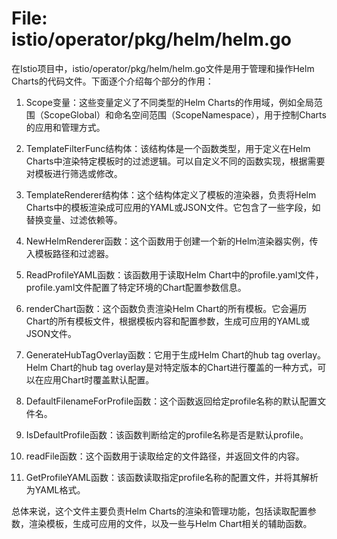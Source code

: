 # File: istio/operator/pkg/helm/helm.go

在Istio项目中，istio/operator/pkg/helm/helm.go文件是用于管理和操作Helm Charts的代码文件。下面逐个介绍每个部分的作用：

1. Scope变量：这些变量定义了不同类型的Helm Charts的作用域，例如全局范围（ScopeGlobal）和命名空间范围（ScopeNamespace），用于控制Charts的应用和管理方式。

2. TemplateFilterFunc结构体：该结构体是一个函数类型，用于定义在Helm Charts中渲染特定模板时的过滤逻辑。可以自定义不同的函数实现，根据需要对模板进行筛选或修改。

3. TemplateRenderer结构体：这个结构体定义了模板的渲染器，负责将Helm Charts中的模板渲染成可应用的YAML或JSON文件。它包含了一些字段，如替换变量、过滤依赖等。

4. NewHelmRenderer函数：这个函数用于创建一个新的Helm渲染器实例，传入模板路径和过滤器。

5. ReadProfileYAML函数：该函数用于读取Helm Chart中的profile.yaml文件，profile.yaml文件配置了特定环境的Chart配置参数信息。

6. renderChart函数：这个函数负责渲染Helm Chart的所有模板。它会遍历Chart的所有模板文件，根据模板内容和配置参数，生成可应用的YAML或JSON文件。

7. GenerateHubTagOverlay函数：它用于生成Helm Chart的hub tag overlay。Helm Chart的hub tag overlay是对特定版本的Chart进行覆盖的一种方式，可以在应用Chart时覆盖默认配置。

8. DefaultFilenameForProfile函数：这个函数返回给定profile名称的默认配置文件名。

9. IsDefaultProfile函数：该函数判断给定的profile名称是否是默认profile。

10. readFile函数：这个函数用于读取给定的文件路径，并返回文件的内容。

11. GetProfileYAML函数：该函数读取指定profile名称的配置文件，并将其解析为YAML格式。

总体来说，这个文件主要负责Helm Charts的渲染和管理功能，包括读取配置参数，渲染模板，生成可应用的文件，以及一些与Helm Chart相关的辅助函数。

